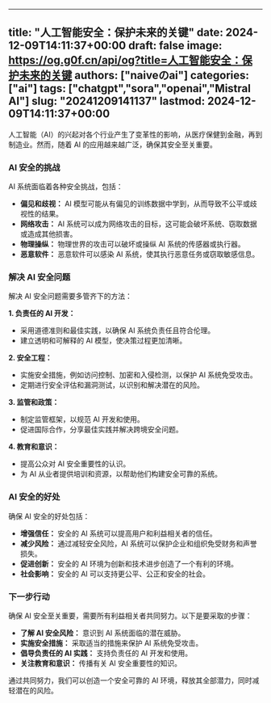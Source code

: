 
---
title: "人工智能安全：保护未来的关键"
date: 2024-12-09T14:11:37+00:00
draft: false
image: https://og.g0f.cn/api/og?title=人工智能安全：保护未来的关键
authors: ["naiveのai"]
categories: ["ai"]
tags: ["chatgpt","sora","openai","Mistral AI"]
slug: "20241209141137"
lastmod: 2024-12-09T14:11:37+00:00
---
人工智能（AI）的兴起对各个行业产生了变革性的影响，从医疗保健到金融，再到制造业。然而，随着 AI 的应用越来越广泛，确保其安全至关重要。

### AI 安全的挑战

AI 系统面临着各种安全挑战，包括：

- **偏见和歧视：** AI 模型可能从有偏见的训练数据中学到，从而导致不公平或歧视性的结果。
- **网络攻击：** AI 系统可以成为网络攻击的目标，这可能会破坏系统、窃取数据或造成其他损害。
- **物理操纵：** 物理世界的攻击可以破坏或操纵 AI 系统的传感器或执行器。
- **恶意软件：** 恶意软件可以感染 AI 系统，使其执行恶意任务或窃取敏感信息。

### 解决 AI 安全问题

解决 AI 安全问题需要多管齐下的方法：

**1. 负责任的 AI 开发：**

- 采用道德准则和最佳实践，以确保 AI 系统负责任且符合伦理。
- 建立透明和可解释的 AI 模型，使决策过程更加清晰。

**2. 安全工程：**

- 实施安全措施，例如访问控制、加密和入侵检测，以保护 AI 系统免受攻击。
- 定期进行安全评估和漏洞测试，以识别和解决潜在的风险。

**3. 监管和政策：**

- 制定监管框架，以规范 AI 开发和使用。
- 促进国际合作，分享最佳实践并解决跨境安全问题。

**4. 教育和意识：**

- 提高公众对 AI 安全重要性的认识。
- 为 AI 从业者提供培训和资源，以帮助他们构建安全可靠的系统。

### AI 安全的好处

确保 AI 安全的好处包括：

- **增强信任：** 安全的 AI 系统可以提高用户和利益相关者的信任。
- **减少风险：** 通过减轻安全风险，AI 系统可以保护企业和组织免受财务和声誉损失。
- **促进创新：** 安全的 AI 环境为创新和技术进步创造了一个有利的环境。
- **社会影响：** 安全的 AI 可以支持更公平、公正和安全的社会。

### 下一步行动

确保 AI 安全至关重要，需要所有利益相关者共同努力。以下是要采取的步骤：

- **了解 AI 安全风险：** 意识到 AI 系统面临的潜在威胁。
- **实施安全措施：** 采取适当的措施来保护 AI 系统免受攻击。
- **倡导负责任的 AI 实践：** 支持负责任的 AI 开发和使用。
- **关注教育和意识：** 传播有关 AI 安全重要性的知识。

通过共同努力，我们可以创造一个安全可靠的 AI 环境，释放其全部潜力，同时减轻潜在的风险。